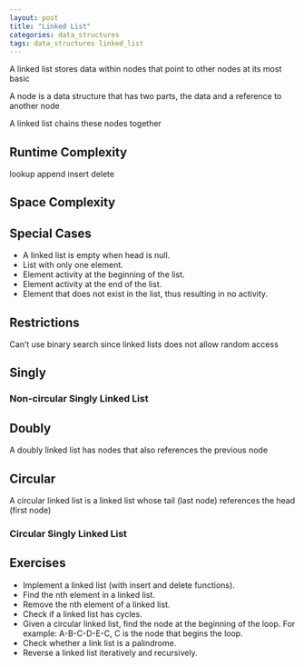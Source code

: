 ```yaml
---
layout: post
title: "Linked List"
categories: data_structures
tags: data_structures linked_list
---
```


A linked list stores data within nodes that point to other nodes at its most basic

A node is a data structure that has two parts, the data and a reference to another node

A linked list chains these nodes together



## Runtime Complexity

lookup 
append 
insert 
delete 



## Space Complexity



## Special Cases

- A linked list is empty when head is null.
- List with only one element.
- Element activity at the beginning of the list.
- Element activity at the end of the list.
- Element that does not exist in the list, thus resulting in no activity.



## Restrictions

Can’t use binary search since linked lists does not allow random access



## Singly



### Non-circular Singly Linked List



## Doubly

A doubly linked list has nodes that also references the previous node



## Circular

A circular linked list is a linked list whose tail (last node) references the head (first node)



### Circular Singly Linked List



## Exercises

- Implement a linked list (with insert and delete functions).
- Find the nth element in a linked list.
- Remove the nth element of a linked list.
- Check if a linked list has cycles.
- Given a circular linked list, find the node at the beginning of the loop. For example: A-B-C-D-E-C, C is the node that begins the loop.
- Check whether a link list is a palindrome.
- Reverse a linked list iteratively and recursively.


